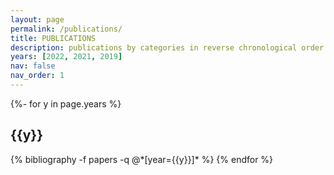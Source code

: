 ```yaml
---
layout: page
permalink: /publications/
title: PUBLICATIONS
description: publications by categories in reverse chronological order. 
years: [2022, 2021, 2019]
nav: false
nav_order: 1
---
```

<!-- _pages/publications.md -->
<div class="publications">

{%- for y in page.years %}
  <h2 class="year">{{y}}</h2>
  {% bibliography -f papers -q @*[year={{y}}]* %}
{% endfor %}

</div>
